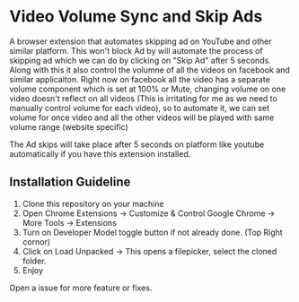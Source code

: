 Video Volume Sync and Skip Ads
======

A browser extension that automates skipping ad on YouTube and other similar platform. This won't block Ad by will automate the process of skipping ad which we can do by clicking on "Skip Ad" after 5 seconds. Along with this it also control the volumne of all the videos on facebook and similar applicaiton. Right now on facebook all the video has a separate volume component which is set at 100% or Mute, changing volume on one video doesn't reflect on all videos (This is irritating for me as we need to manually control volume for each video), so to automate it, we can set volume for once video and all the other videos will be played with same volume range (website specific)


The Ad skips will take place after 5 seconds on platform like youtube automatically if you have this extension installed.

Installation Guideline
------
1. Clone this repository on your machine
2. Open Chrome Extensions -> Customize & Control Google Chrome -> More Tools -> Extensions
3. Turn on Developer Model toggle button if not already done. (Top Right cornor)
4. Click on Load Unpacked -> This opens a filepicker, select the cloned folder.
5. Enjoy

Open a issue for more feature or fixes.
